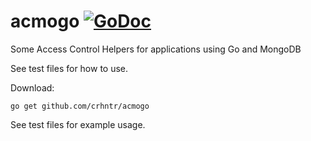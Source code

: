 # acmogo [![GoDoc](https://godoc.org/github.com/crhntr/acmogo?status.svg)](https://godoc.org/github.com/crhntr/acmogo)
Some Access Control Helpers for applications using Go and MongoDB

See test files for how to use.

Download:
```shell
go get github.com/crhntr/acmogo
```

See test files for example usage.
